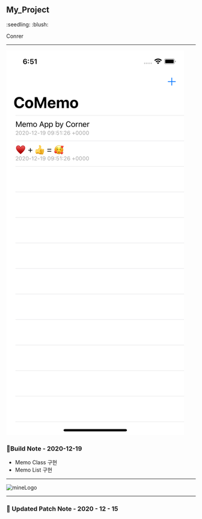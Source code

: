 My_Project
----------

<!-- [Corner's Blog](https://iu-corner.tistory.com)의 사이트입니다.  -->

<!-- [Corner 헬스 프로젝트](https://github.com/Eight-Corner/mine/tree/master/DB_Sign3_forMac)의 소스코드입니다.  -->

<!-- p.s 도움이 될지 모르겠지만 제 경우 DB를 이용하였기 때문에, 프로그램이 정상 구동되지 않을 것입니다. --> :seedling: :blush:   
Conrer 
   
---  
![SimultaorImg](https://github.com/Eight-Corner/CoMemo/blob/main/images/Simulator.png?raw=true)  
### 🌱Build Note - 2020-12-19
* Memo Class 구현
* Memo List 구현

 

----------

![mineLogo](https://cdn.iconscout.com/icon/premium/png-256-thumb/memo-paper-872391.png)

---

### :seedling: Updated Patch Note - 2020 - 12 - 15
